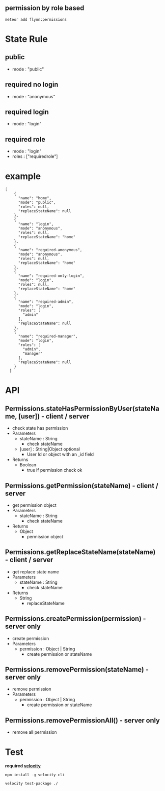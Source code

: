 permission by role based
----

```
meteor add flynn:permissions
```

# State Rule
## public
* mode : "public"

## required no login
* mode : "anonymous"

## required login
* mode : "login"

## required role
* mode : "login"
* roles : ["requiredrole"]

# example
```
[
    {
      "name": "home",
      "mode": "public",
      "roles": null,
      "replaceStateName": null
    },
    {
      "name": "login",
      "mode": "anonymous",
      "roles": null,
      "replaceStateName": "home"
    },
    {
      "name": "required-anonymous",
      "mode": "anonymous",
      "roles": null,
      "replaceStateName": "home"
    },
    {
      "name": "required-only-login",
      "mode": "login",
      "roles": null,
      "replaceStateName": "home"
    },
    {
      "name": "required-admin",
      "mode": "login",
      "roles": [
        "admin"
      ],
      "replaceStateName": null
    },
    {
      "name": "required-manager",
      "mode": "login",
      "roles": [
        "admin",
        "manager"
      ],
      "replaceStateName": null
    }
  ]
```

# API
## Permissions.stateHasPermissionByUser(stateName, [user]) - client / server
* check state has permission
* Parameters
    * stateName : String
        * check stateName
    * [user] : String|Object optional
        * User Id or object with an _id field
* Returns
    * Boolean
        * true if permission check ok

## Permissions.getPermission(stateName) - client / server
* get permission object
* Parameters
    * stateName : String
        * check stateName
* Returns
    * Object
        * permission object

## Permissions.getReplaceStateName(stateName) - client / server
* get replace state name
* Parameters
    * stateName : String
        * check stateName
* Returns
    * String
        * replaceStateName

## Permissions.createPermission(permission) - server only
* create permission
* Parameters
    * permission : Object | String
        * create permission or stateName

## Permissions.removePermission(stateName) - server only
* remove permission
* Parameters
    * permission : Object | String
        * create permission or stateName

## Permissions.removePermissionAll() - server only
* remove all permission

# Test
**required [velocity](https://www.npmjs.com/package/velocity-cli)**
```
npm install -g velocity-cli
```
```
velocity test-package ./
```